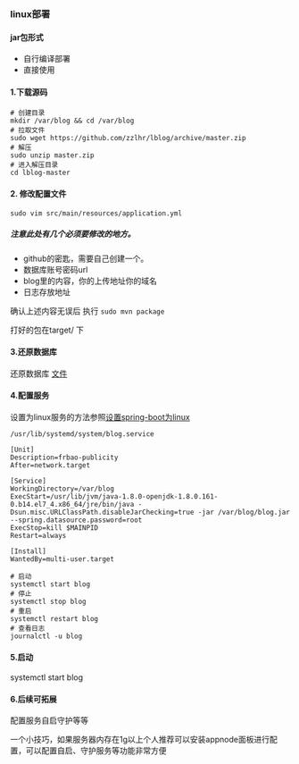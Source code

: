 ### linux部署

#### jar包形式

- 自行编译部署
- 直接使用

#### 1.下载源码

```sehll 
# 创建目录
mkdir /var/blog && cd /var/blog
# 拉取文件
sudo wget https://github.com/zzlhr/lblog/archive/master.zip
# 解压
sudo unzip master.zip
# 进入解压目录
cd lblog-master
```

#### 2. 修改配置文件

```sudo vim src/main/resources/application.yml```
##### 注意此处有几个必须要修改的地方。
- github的密匙，需要自己创建一个。
- 数据库账号密码url
- blog里的内容，你的上传地址你的域名
- 日志存放地址


确认上述内容无误后
执行
```sudo mvn package```

打好的包在target/ 下

#### 3.还原数据库
还原数据库 [文件](../sql/blog.sql)

#### 4.配置服务
设置为linux服务的方法参照[设置spring-boot为linux](https://www.cnblogs.com/zhengshiqiang47/p/8119944.html)

```$shell
/usr/lib/systemd/system/blog.service

[Unit]
Description=frbao-publicity
After=network.target

[Service]
WorkingDirectory=/var/blog
ExecStart=/usr/lib/jvm/java-1.8.0-openjdk-1.8.0.161-0.b14.el7_4.x86_64/jre/bin/java -Dsun.misc.URLClassPath.disableJarChecking=true -jar /var/blog/blog.jar --spring.datasource.password=root
ExecStop=kill $MAINPID
Restart=always

[Install]
WantedBy=multi-user.target
```

```$shell
# 启动
systemctl start blog
# 停止
systemctl stop blog
# 重启
systemctl restart blog
# 查看日志
journalctl -u blog
```

#### 5.启动
systemctl start blog


#### 6.后续可拓展
配置服务自启守护等等




一个小技巧，如果服务器内存在1g以上个人推荐可以安装appnode面板进行配置，可以配置自启、守护服务等功能非常方便


